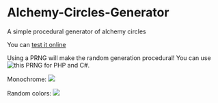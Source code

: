 # Alchemy-Circles-Generator
A simple procedural generator of alchemy circles

You can [test it online](http://ciaccodavi.de/qbdp/acg/)

Using a PRNG will make the random generation procedural! You can use ![this PRNG](https://github.com/CiaccoDavide/CiaccoPRNG) for PHP and C#.

Monochrome:
<a href="https://github.com/CiaccoDavide/Alchemy-Circles-Generator/blob/master/screenshots/example_BN.png" target="_blank">![](https://raw.githubusercontent.com/CiaccoDavide/Alchemy-Circles-Generator/master/screenshots/example_BN.png)</a>

Random colors:
<a href="https://github.com/CiaccoDavide/Alchemy-Circles-Generator/blob/master/screenshots/example_RGB.png" target="_blank">![](https://raw.githubusercontent.com/CiaccoDavide/Alchemy-Circles-Generator/master/screenshots/example_RGB.png)</a>
